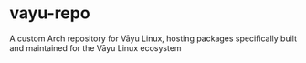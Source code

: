 # vayu-repo
A custom Arch repository for Vāyu Linux, hosting packages specifically built and maintained for the Vāyu Linux ecosystem

